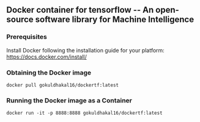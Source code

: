 ## Docker container for tensorflow -- An open-source software library for Machine Intelligence

### Prerequisites
Install Docker following the installation guide for your platform: https://docs.docker.com/install/

### Obtaining the Docker image
```
docker pull gokuldhakal16/dockertf:latest
```

### Running the Docker image as a Container
```
docker run -it -p 8888:8888 gokuldhakal16/dockertf:latest
```
